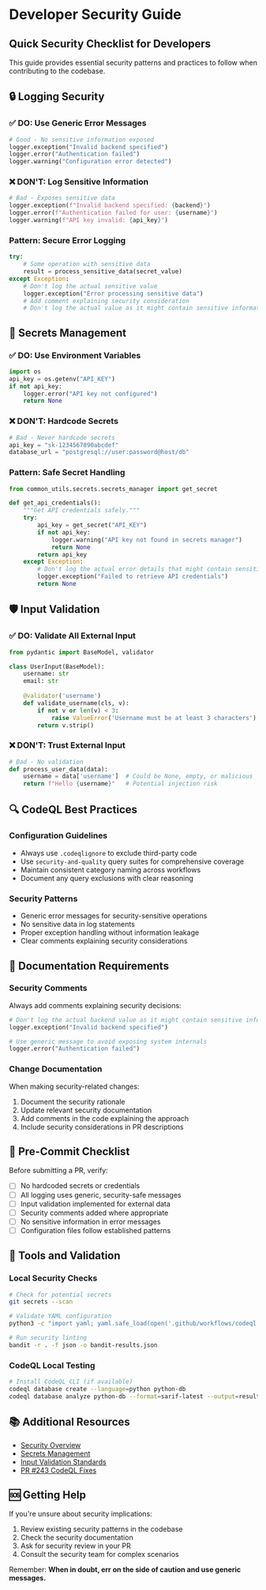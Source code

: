 # Developer Security Guide

## Quick Security Checklist for Developers

This guide provides essential security patterns and practices to follow when contributing to the codebase.

## 🔒 Logging Security

### ✅ DO: Use Generic Error Messages
```python
# Good - No sensitive information exposed
logger.exception("Invalid backend specified")
logger.error("Authentication failed")
logger.warning("Configuration error detected")
```

### ❌ DON'T: Log Sensitive Information
```python
# Bad - Exposes sensitive data
logger.exception(f"Invalid backend specified: {backend}")
logger.error(f"Authentication failed for user: {username}")
logger.warning(f"API key invalid: {api_key}")
```

### Pattern: Secure Error Logging
```python
try:
    # Some operation with sensitive data
    result = process_sensitive_data(secret_value)
except Exception:
    # Don't log the actual sensitive value
    logger.exception("Error processing sensitive data")
    # Add comment explaining security consideration
    # Don't log the actual value as it might contain sensitive information
```

## 🔐 Secrets Management

### ✅ DO: Use Environment Variables
```python
import os
api_key = os.getenv("API_KEY")
if not api_key:
    logger.error("API key not configured")
    return None
```

### ❌ DON'T: Hardcode Secrets
```python
# Bad - Never hardcode secrets
api_key = "sk-1234567890abcdef"
database_url = "postgresql://user:password@host/db"
```

### Pattern: Safe Secret Handling
```python
from common_utils.secrets.secrets_manager import get_secret

def get_api_credentials():
    """Get API credentials safely."""
    try:
        api_key = get_secret("API_KEY")
        if not api_key:
            logger.warning("API key not found in secrets manager")
            return None
        return api_key
    except Exception:
        # Don't log the actual error details that might contain sensitive info
        logger.exception("Failed to retrieve API credentials")
        return None
```

## 🛡️ Input Validation

### ✅ DO: Validate All External Input
```python
from pydantic import BaseModel, validator

class UserInput(BaseModel):
    username: str
    email: str
    
    @validator('username')
    def validate_username(cls, v):
        if not v or len(v) < 3:
            raise ValueError('Username must be at least 3 characters')
        return v.strip()
```

### ❌ DON'T: Trust External Input
```python
# Bad - No validation
def process_user_data(data):
    username = data['username']  # Could be None, empty, or malicious
    return f"Hello {username}"   # Potential injection risk
```

## 🔍 CodeQL Best Practices

### Configuration Guidelines
- Always use `.codeqlignore` to exclude third-party code
- Use `security-and-quality` query suites for comprehensive coverage
- Maintain consistent category naming across workflows
- Document any query exclusions with clear reasoning

### Security Patterns
- Generic error messages for security-sensitive operations
- No sensitive data in log statements
- Proper exception handling without information leakage
- Clear comments explaining security considerations

## 📝 Documentation Requirements

### Security Comments
Always add comments explaining security decisions:
```python
# Don't log the actual backend value as it might contain sensitive information
logger.exception("Invalid backend specified")

# Use generic message to avoid exposing system internals
logger.error("Authentication failed")
```

### Change Documentation
When making security-related changes:
1. Document the security rationale
2. Update relevant security documentation
3. Add comments in the code explaining the approach
4. Include security considerations in PR descriptions

## 🚀 Pre-Commit Checklist

Before submitting a PR, verify:
- [ ] No hardcoded secrets or credentials
- [ ] All logging uses generic, security-safe messages
- [ ] Input validation implemented for external data
- [ ] Security comments added where appropriate
- [ ] No sensitive information in error messages
- [ ] Configuration files follow established patterns

## 🔧 Tools and Validation

### Local Security Checks
```bash
# Check for potential secrets
git secrets --scan

# Validate YAML configuration
python3 -c "import yaml; yaml.safe_load(open('.github/workflows/codeql.yml'))"

# Run security linting
bandit -r . -f json -o bandit-results.json
```

### CodeQL Local Testing
```bash
# Install CodeQL CLI (if available)
codeql database create --language=python python-db
codeql database analyze python-db --format=sarif-latest --output=results.sarif
```

## 📚 Additional Resources

- [Security Overview](01_security_overview.md)
- [Secrets Management](03_secrets_management.md)
- [Input Validation Standards](04_input_validation_standards.md)
- [PR #243 CodeQL Fixes](../../PR243_CODEQL_FIXES_SUMMARY.md)

## 🆘 Getting Help

If you're unsure about security implications:
1. Review existing security patterns in the codebase
2. Check the security documentation
3. Ask for security review in your PR
4. Consult the security team for complex scenarios

Remember: **When in doubt, err on the side of caution and use generic messages.**
